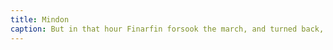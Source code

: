 ```yaml
---
title: Mindon
caption: But in that hour Finarfin forsook the march, and turned back, being filled with grief, and with bitterness against the House of Feanor, because of his kinship with Olwe of Alqualonde; and many of his people went with him, retracing their steps in sorrow, until they beheld once more the far beam of the Mindon upon Tuna still shining in the night, and so came at last to Valinor. There they received the pardon of the Valar, and Finarfin was set to rule the remnant of the Noldor in the Blessed Realm.
---
```

